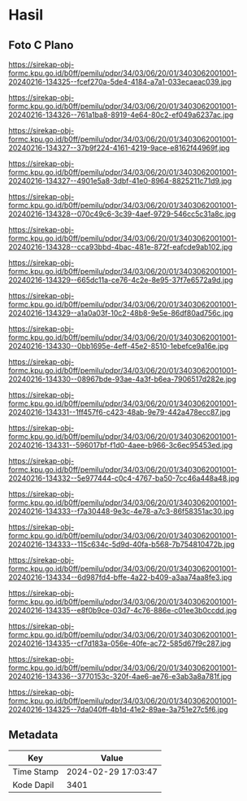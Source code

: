 # Hasil

## Foto C Plano

https://sirekap-obj-formc.kpu.go.id/b0ff/pemilu/pdpr/34/03/06/20/01/3403062001001-20240216-134325--fcef270a-5de4-4184-a7a1-033ecaeac039.jpg

https://sirekap-obj-formc.kpu.go.id/b0ff/pemilu/pdpr/34/03/06/20/01/3403062001001-20240216-134326--761a1ba8-8919-4e64-80c2-ef049a6237ac.jpg

https://sirekap-obj-formc.kpu.go.id/b0ff/pemilu/pdpr/34/03/06/20/01/3403062001001-20240216-134327--37b9f224-4161-4219-9ace-e8162f44969f.jpg

https://sirekap-obj-formc.kpu.go.id/b0ff/pemilu/pdpr/34/03/06/20/01/3403062001001-20240216-134327--4901e5a8-3dbf-41e0-8964-8825211c71d9.jpg

https://sirekap-obj-formc.kpu.go.id/b0ff/pemilu/pdpr/34/03/06/20/01/3403062001001-20240216-134328--070c49c6-3c39-4aef-9729-546cc5c31a8c.jpg

https://sirekap-obj-formc.kpu.go.id/b0ff/pemilu/pdpr/34/03/06/20/01/3403062001001-20240216-134328--cca93bbd-4bac-481e-872f-eafcde9ab102.jpg

https://sirekap-obj-formc.kpu.go.id/b0ff/pemilu/pdpr/34/03/06/20/01/3403062001001-20240216-134329--665dc11a-ce76-4c2e-8e95-37f7e6572a9d.jpg

https://sirekap-obj-formc.kpu.go.id/b0ff/pemilu/pdpr/34/03/06/20/01/3403062001001-20240216-134329--a1a0a03f-10c2-48b8-9e5e-86df80ad756c.jpg

https://sirekap-obj-formc.kpu.go.id/b0ff/pemilu/pdpr/34/03/06/20/01/3403062001001-20240216-134330--0bb1695e-4eff-45e2-8510-1ebefce9a16e.jpg

https://sirekap-obj-formc.kpu.go.id/b0ff/pemilu/pdpr/34/03/06/20/01/3403062001001-20240216-134330--08967bde-93ae-4a3f-b6ea-7906517d282e.jpg

https://sirekap-obj-formc.kpu.go.id/b0ff/pemilu/pdpr/34/03/06/20/01/3403062001001-20240216-134331--1ff457f6-c423-48ab-9e79-442a478ecc87.jpg

https://sirekap-obj-formc.kpu.go.id/b0ff/pemilu/pdpr/34/03/06/20/01/3403062001001-20240216-134331--596017bf-f1d0-4aee-b966-3c6ec95453ed.jpg

https://sirekap-obj-formc.kpu.go.id/b0ff/pemilu/pdpr/34/03/06/20/01/3403062001001-20240216-134332--5e977444-c0c4-4767-ba50-7cc46a448a48.jpg

https://sirekap-obj-formc.kpu.go.id/b0ff/pemilu/pdpr/34/03/06/20/01/3403062001001-20240216-134333--f7a30448-9e3c-4e78-a7c3-86f58351ac30.jpg

https://sirekap-obj-formc.kpu.go.id/b0ff/pemilu/pdpr/34/03/06/20/01/3403062001001-20240216-134333--115c634c-5d9d-40fa-b568-7b754810472b.jpg

https://sirekap-obj-formc.kpu.go.id/b0ff/pemilu/pdpr/34/03/06/20/01/3403062001001-20240216-134334--6d987fd4-bffe-4a22-b409-a3aa74aa8fe3.jpg

https://sirekap-obj-formc.kpu.go.id/b0ff/pemilu/pdpr/34/03/06/20/01/3403062001001-20240216-134335--e8f0b9ce-03d7-4c76-886e-c01ee3b0ccdd.jpg

https://sirekap-obj-formc.kpu.go.id/b0ff/pemilu/pdpr/34/03/06/20/01/3403062001001-20240216-134335--cf7d183a-056e-40fe-ac72-585d67f9c287.jpg

https://sirekap-obj-formc.kpu.go.id/b0ff/pemilu/pdpr/34/03/06/20/01/3403062001001-20240216-134336--3770153c-320f-4ae6-ae76-e3ab3a8a781f.jpg

https://sirekap-obj-formc.kpu.go.id/b0ff/pemilu/pdpr/34/03/06/20/01/3403062001001-20240216-134325--7da040ff-4b1d-41e2-89ae-3a751e27c5f6.jpg


## Metadata

| Key        | Value               |
| ---------- | ------------------- |
| Time Stamp | 2024-02-29 17:03:47 |
| Kode Dapil | 3401                |



